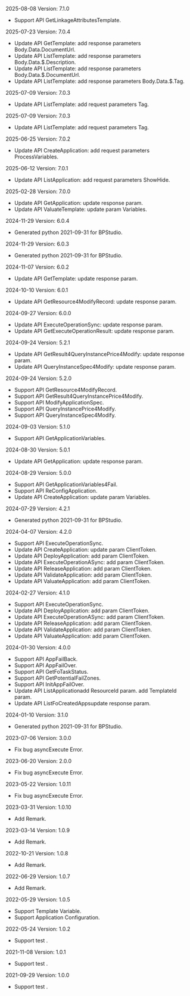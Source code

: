 2025-08-08 Version: 7.1.0
- Support API GetLinkageAttributesTemplate.


2025-07-23 Version: 7.0.4
- Update API GetTemplate: add response parameters Body.Data.DocumentUrl.
- Update API ListTemplate: add response parameters Body.Data.$.Description.
- Update API ListTemplate: add response parameters Body.Data.$.DocumentUrl.
- Update API ListTemplate: add response parameters Body.Data.$.Tag.


2025-07-09 Version: 7.0.3
- Update API ListTemplate: add request parameters Tag.


2025-07-09 Version: 7.0.3
- Update API ListTemplate: add request parameters Tag.


2025-06-25 Version: 7.0.2
- Update API CreateApplication: add request parameters ProcessVariables.


2025-06-12 Version: 7.0.1
- Update API ListApplication: add request parameters ShowHide.


2025-02-28 Version: 7.0.0
- Update API GetApplication: update response param.
- Update API ValuateTemplate: update param Variables.


2024-11-29 Version: 6.0.4
- Generated python 2021-09-31 for BPStudio.

2024-11-29 Version: 6.0.3
- Generated python 2021-09-31 for BPStudio.

2024-11-07 Version: 6.0.2
- Update API GetTemplate: update response param.


2024-10-10 Version: 6.0.1
- Update API GetResource4ModifyRecord: update response param.


2024-09-27 Version: 6.0.0
- Update API ExecuteOperationSync: update response param.
- Update API GetExecuteOperationResult: update response param.


2024-09-24 Version: 5.2.1
- Update API GetResult4QueryInstancePrice4Modify: update response param.
- Update API QueryInstanceSpec4Modify: update response param.


2024-09-24 Version: 5.2.0
- Support API GetResource4ModifyRecord.
- Support API GetResult4QueryInstancePrice4Modify.
- Support API ModifyApplicationSpec.
- Support API QueryInstancePrice4Modify.
- Support API QueryInstanceSpec4Modify.


2024-09-03 Version: 5.1.0
- Support API GetApplicationVariables.


2024-08-30 Version: 5.0.1
- Update API GetApplication: update response param.


2024-08-29 Version: 5.0.0
- Support API GetApplicationVariables4Fail.
- Support API ReConfigApplication.
- Update API CreateApplication: update param Variables.


2024-07-29 Version: 4.2.1
- Generated python 2021-09-31 for BPStudio.

2024-04-07 Version: 4.2.0
- Support API ExecuteOperationSync.
- Update API CreateApplication: update param ClientToken.
- Update API DeployApplication: add param ClientToken.
- Update API ExecuteOperationASync: add param ClientToken.
- Update API ReleaseApplication: add param ClientToken.
- Update API ValidateApplication: add param ClientToken.
- Update API ValuateApplication: add param ClientToken.


2024-02-27 Version: 4.1.0
- Support API ExecuteOperationSync.
- Update API DeployApplication: add param ClientToken.
- Update API ExecuteOperationASync: add param ClientToken.
- Update API ReleaseApplication: add param ClientToken.
- Update API ValidateApplication: add param ClientToken.
- Update API ValuateApplication: add param ClientToken.


2024-01-30 Version: 4.0.0
- Support API AppFailBack.
- Support API AppFailOver.
- Support API GetFoTaskStatus.
- Support API GetPotentialFailZones.
- Support API InitAppFailOver.
- Update API ListApplicationadd ResourceId param.
add TemplateId param.
- Update API ListFoCreatedAppsupdate response param.


2024-01-10 Version: 3.1.0
- Generated python 2021-09-31 for BPStudio.

2023-07-06 Version: 3.0.0
- Fix bug asyncExecute Error.

2023-06-20 Version: 2.0.0
- Fix bug asyncExecute Error.

2023-05-22 Version: 1.0.11
- Fix bug asyncExecute Error.

2023-03-31 Version: 1.0.10
- Add Remark.

2023-03-14 Version: 1.0.9
- Add Remark.

2022-10-21 Version: 1.0.8
- Add Remark.

2022-06-29 Version: 1.0.7
- Add Remark.

2022-05-29 Version: 1.0.5
- Support Template Variable.
- Support Application Configuration.

2022-05-24 Version: 1.0.2
- Support test .

2021-11-08 Version: 1.0.1
- Support test .

2021-09-29 Version: 1.0.0
- Support test .

